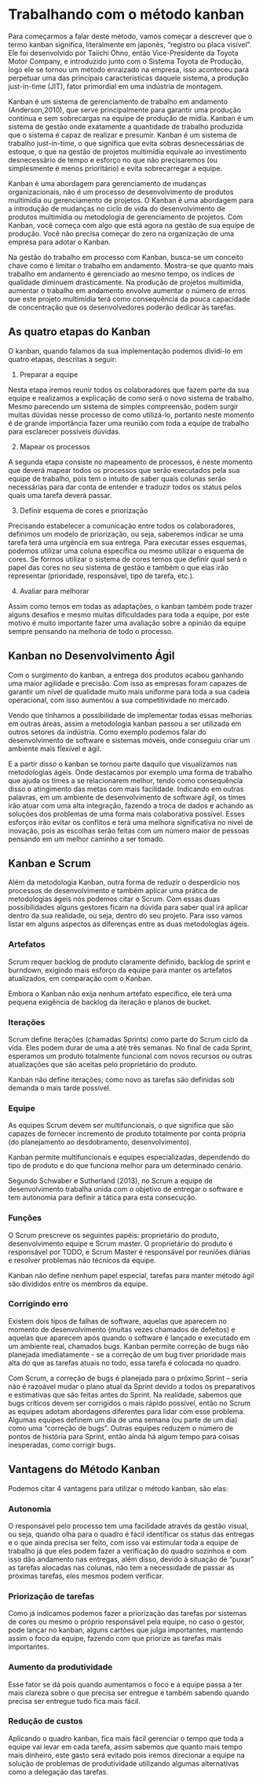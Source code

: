# Trabalhando com o método kanban

Para começarmos a falar deste método, vamos começar a descrever que o termo kanban significa, literalmente em japonês, “registro ou placa visível”. Ele foi desenvolvido por Taiichi Ohno, então Vice-Presidente da Toyota Motor Company, e introduzido junto com o Sistema Toyota de Produção, logo ele se tornou um método enraizado na empresa, isso aconteceu para perpetuar uma das principais características daquele sistema, a produção just-in-time (JIT), fator primordial em uma indústria de montagem.

Kanban é um sistema de gerenciamento de trabalho em andamento (Anderson,2010), que serve principalmente para garantir uma produção contínua e sem sobrecargas na equipe de produção de mídia. Kanban é um sistema de gestão onde exatamente a quantidade de trabalho produzida que o sistema é capaz de realizar e presumir. Kanban é um sistema de trabalho just-in-time, o que significa que evita sobras desnecessárias de estoque, o que na gestão de projetos multimídia equivale ao investimento desnecessário de tempo e esforço no que não precisaremos (ou simplesmente é menos prioritário) e evita sobrecarregar a equipe.

Kanban é uma abordagem para gerenciamento de mudanças organizacionais, não é um processo de desenvolvimento de produtos multimídia ou gerenciamento de projetos. O Kanban é uma abordagem para a introdução de mudanças no ciclo de vida do desenvolvimento de produtos multimídia ou metodologia de gerenciamento de projetos. Com Kanban, você começa com algo que está agora na gestão de sua equipe de produção. Você não precisa começar do zero na organização de uma empresa para adotar o Kanban.

Na gestão do trabalho em processo com Kanban, busca-se um conceito chave como é limitar o trabalho em andamento. Mostra-se que quanto mais trabalho em andamento é gerenciado ao mesmo tempo, os índices de qualidade diminuem drasticamente. Na produção de projetos multimídia, aumentar o trabalho em andamento envolve aumentar o número de erros que este projeto multimídia terá como consequência da pouca capacidade de concentração que os desenvolvedores poderão dedicar às tarefas.


## As quatro etapas do Kanban

O kanban, quando falamos da sua implementação podemos dividi-lo em quatro etapas, descritas a seguir:


1.   Preparar a equipe

Nesta etapa iremos reunir todos os colaboradores que fazem parte da sua equipe e realizamos a explicação de como será o novo sistema de trabalho. Mesmo parecendo um sistema de simples compreensão, podem surgir muitas dúvidas nesse processo de como utilizá-lo, portanto neste momento é de grande importância fazer uma reunião com toda a equipe de trabalho para esclarecer possíveis dúvidas.


2.   Mapear os processos

A segunda etapa consiste no mapeamento de processos, é neste momento que deverá mapear todos os processos que serão executados pela sua equipe de trabalho, pois tem o intuito de saber quais colunas serão necessárias para dar conta de entender e traduzir todos os status pelos quais uma tarefa deverá passar.


3.   Definir esquema de cores e priorização

Precisando estabelecer a comunicação entre todos os colaboradores, definimos um modelo de priorização, ou seja, saberemos indicar se uma tarefa terá uma urgência em sua entrega. Para executar esses esquemas, podemos utilizar uma coluna específica ou mesmo utilizar o esquema de cores. Se formos utilizar o sistema de cores temos que definir qual será o papel das cores no seu sistema de gestão e também o que elas irão representar (prioridade, responsável, tipo de tarefa, etc.).


4.   Avaliar para melhorar

Assim como temos em todas as adaptações, o kanban também pode trazer alguns desafios e mesmo muitas dificuldades para toda a equipe, por este motivo é muito importante fazer uma avaliação sobre a opinião da equipe sempre pensando na melhoria de todo o processo.


## Kanban no Desenvolvimento Ágil

Com o surgimento do kanban, a entrega dos produtos acabou ganhando uma maior agilidade e precisão. Com isso as empresas foram capazes de garantir um nível de qualidade muito mais uniforme para toda a sua cadeia operacional, com isso aumentou a sua competitividade no mercado.


Vendo que tínhamos a possibilidade de implementar todas essas melhorias em outras áreas, assim a metodologia kanban passou a ser utilizada em outros setores da indústria. Como exemplo podemos falar do desenvolvimento de software e sistemas móveis, onde conseguiu criar um ambiente mais flexível e ágil.


E a partir disso o kanban se tornou parte daquilo que visualizamos nas metodologias ágeis. Onde destacamos por exemplo uma forma de trabalho que ajuda os times a se relacionarem melhor, tendo como consequência disso o atingimento das metas com mais facilidade. Indicando em outras palavras, em um ambiente de desenvolvimento de software ágil, os times irão atuar com uma alta integração, fazendo a troca de dados e achando as soluções dos problemas de uma forma mais colaborativa possível. Esses esforços irão evitar os conflitos e terá uma melhora significativa no nível de inovação, pois as escolhas serão feitas com um número maior de pessoas pensando em um melhor caminho a ser tomado.


## Kanban e Scrum

Além da metodologia Kanban, outra forma de reduzir o desperdício nos processos de desenvolvimento e também aplicar uma prática de metodologias ágeis nós podemos citar o Scrum. Com essas duas possibilidades alguns gestores ficam na dúvida para saber qual irá aplicar dentro da sua realidade, ou seja, dentro do seu projeto. Para isso vamos listar em alguns aspectos as diferenças entre as duas metodologias ágeis.


### Artefatos

Scrum requer backlog de produto claramente definido, backlog de sprint e burndown, exigindo mais esforço da equipe para manter os artefatos atualizados, em comparação com o Kanban.

Embora o Kanban não exija nenhum artefato específico, ele terá uma pequena exigência de backlog da iteração e planos de bucket.


### Iterações

Scrum define iterações (chamadas Sprints) como parte do Scrum ciclo da vida. Eles podem durar de uma a até três semanas. No final de cada Sprint, esperamos um produto totalmente funcional com novos recursos ou outras atualizações que são aceitas pelo proprietário do produto.

Kanban não define iterações; como novo as tarefas são definidas sob demanda o mais tarde possível.


### Equipe

As equipes Scrum devem ser multifuncionais, o que significa que são capazes de fornecer incremento de produto totalmente por conta própria (do planejamento ao desdobramento, desenvolvimento).

Kanban permite multifuncionais e equipes especializadas, dependendo do tipo de produto e do que funciona melhor para um determinado cenário.

Segundo Schwaber e Sutherland (2013), no Scrum a equipe de desenvolvimento trabalha unida com o objetivo de entregar o software e tem autonomia para definir a tática para esta consecução.


### Funções

O Scrum prescreve os seguintes papéis: proprietário do produto, desenvolvimento equipe e Scrum master. O proprietário do produto é responsável por TODO, e Scrum Master é responsável por reuniões diárias e resolver problemas não técnicos da equipe.

Kanban não define nenhum papel especial, tarefas para manter método ágil são divididos entre os membros da equipe.


### Corrigindo erro

Existem dois tipos de falhas de software, aquelas que aparecem no momento de desenvolvimento (muitas vezes chamados de defeitos) e aquelas que aparecem após quando o software é lançado e executado em um ambiente real, chamados bugs. Kanban permite correção de bugs não planejada imediatamente - se a correção de um bug tiver prioridade mais alta do que as tarefas atuais no todo, essa tarefa é colocada no quadro.

Com Scrum, a correção de bugs é planejada para o próximo Sprint – seria não é razoável mudar o plano atual da Sprint devido a todos os preparativos e estimativas que são feitas antes do Sprint. Na realidade, sabemos que bugs críticos devem ser corrigidos o mais rápido possível, então no Scrum as equipes adotam abordagens diferentes para lidar com esse problema. Algumas equipes definem um dia de uma semana (ou parte de um dia) como uma “correção de bugs”.  Outras equipes reduzem o número de pontos de história para Sprint, então ainda há algum tempo para coisas inesperadas, como corrigir bugs.



## Vantagens do Método Kanban

Podemos citar 4 vantagens para utilizar o método kanban, são elas:


### Autonomia

O responsável pelo processo tem uma facilidade através da gestão visual, ou seja, quando olha para o quadro é fácil identificar os status das entregas e o que ainda precisa ser feito, com isso vai estimular toda a equipe de trabalho já que eles podem fazer a verificação do quadro sozinhos e com isso dão andamento nas entregas, além disso, devido à situação de “puxar” as tarefas alocadas nas colunas, não tem a necessidade de passar as próximas tarefas, eles mesmos podem verificar.


### Priorização de tarefas

Como já indicamos podemos fazer a priorização das tarefas por sistemas de cores ou mesmo o próprio responsável pela equipe, no caso o gestor, pode lançar no kanban, alguns cartões que julga importantes, mantendo assim o foco da equipe, fazendo com que priorize as tarefas mais importantes.


### Aumento da produtividade

Esse fator se dá pois quando aumentamos o foco e a equipe passa a ter mais clareza sobre o que precisa ser entregue e também sabendo quando precisa ser entregue tudo fica mais fácil.


### Redução de custos

Aplicando o quadro kanban, fica mais fácil gerenciar o tempo que toda a equipe vai levar em cada tarefa, assim sabemos que quanto mais tempo mais dinheiro, este gasto será evitado pois iremos direcionar a equipe na solução de problemas de produtividade utilizando algumas alternativas como a delegação das tarefas.








